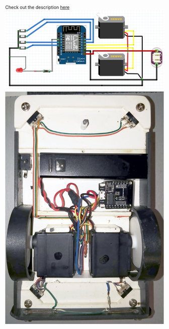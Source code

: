 Check out the description [here](https://medium.com/@eziosoft/simple-robot-control-and-navigation-based-on-aruco-markers-part-1-66a825f326f4?source=friends_link&sk=8c6b647a9825136e420a9def8caafcbc)  
![connections](connections.png)
![robot](robot.jpg)
